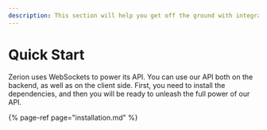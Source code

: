 ```yaml
---
description: This section will help you get off the ground with integrating Zerion's API.
---
```


# Quick Start

Zerion uses WebSockets to power its API. You can use our API both on the backend, as well as on the client side. First, you need to install the dependencies, and then you will be ready to unleash the full power of our API. 

{% page-ref page="installation.md" %}



